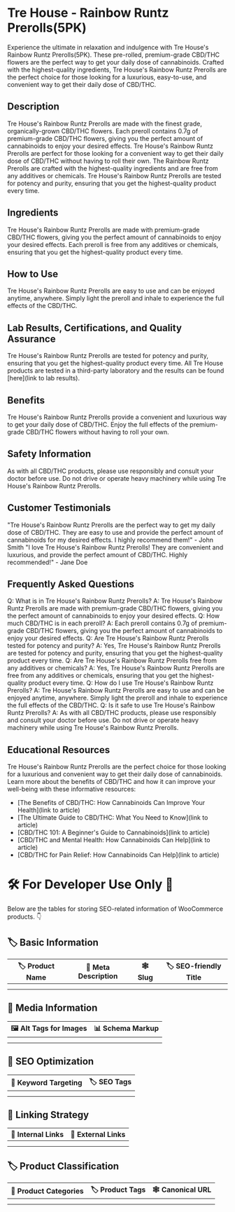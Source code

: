 # Tre House - Rainbow Runtz Prerolls(5PK)
Experience the ultimate in relaxation and indulgence with Tre House's Rainbow Runtz Prerolls(5PK). These pre-rolled, premium-grade CBD/THC flowers are the perfect way to get your daily dose of cannabinoids. Crafted with the highest-quality ingredients, Tre House's Rainbow Runtz Prerolls are the perfect choice for those looking for a luxurious, easy-to-use, and convenient way to get their daily dose of CBD/THC.
## Description
Tre House's Rainbow Runtz Prerolls are made with the finest grade, organically-grown CBD/THC flowers. Each preroll contains 0.7g of premium-grade CBD/THC flowers, giving you the perfect amount of cannabinoids to enjoy your desired effects. Tre House's Rainbow Runtz Prerolls are perfect for those looking for a convenient way to get their daily dose of CBD/THC without having to roll their own.
The Rainbow Runtz Prerolls are crafted with the highest-quality ingredients and are free from any additives or chemicals. Tre House's Rainbow Runtz Prerolls are tested for potency and purity, ensuring that you get the highest-quality product every time.
## Ingredients
Tre House's Rainbow Runtz Prerolls are made with premium-grade CBD/THC flowers, giving you the perfect amount of cannabinoids to enjoy your desired effects. Each preroll is free from any additives or chemicals, ensuring that you get the highest-quality product every time. 
## How to Use
Tre House's Rainbow Runtz Prerolls are easy to use and can be enjoyed anytime, anywhere. Simply light the preroll and inhale to experience the full effects of the CBD/THC. 
## Lab Results, Certifications, and Quality Assurance
Tre House's Rainbow Runtz Prerolls are tested for potency and purity, ensuring that you get the highest-quality product every time. All Tre House products are tested in a third-party laboratory and the results can be found [here](link to lab results). 
## Benefits
Tre House's Rainbow Runtz Prerolls provide a convenient and luxurious way to get your daily dose of CBD/THC. Enjoy the full effects of the premium-grade CBD/THC flowers without having to roll your own. 
## Safety Information
As with all CBD/THC products, please use responsibly and consult your doctor before use. Do not drive or operate heavy machinery while using Tre House's Rainbow Runtz Prerolls. 
## Customer Testimonials
"Tre House's Rainbow Runtz Prerolls are the perfect way to get my daily dose of CBD/THC. They are easy to use and provide the perfect amount of cannabinoids for my desired effects. I highly recommend them!" - John Smith 
"I love Tre House's Rainbow Runtz Prerolls! They are convenient and luxurious, and provide the perfect amount of CBD/THC. Highly recommended!" - Jane Doe 
## Frequently Asked Questions
Q: What is in Tre House's Rainbow Runtz Prerolls? 
A: Tre House's Rainbow Runtz Prerolls are made with premium-grade CBD/THC flowers, giving you the perfect amount of cannabinoids to enjoy your desired effects.
Q: How much CBD/THC is in each preroll? 
A: Each preroll contains 0.7g of premium-grade CBD/THC flowers, giving you the perfect amount of cannabinoids to enjoy your desired effects. 
Q: Are Tre House's Rainbow Runtz Prerolls tested for potency and purity? 
A: Yes, Tre House's Rainbow Runtz Prerolls are tested for potency and purity, ensuring that you get the highest-quality product every time. 
Q: Are Tre House's Rainbow Runtz Prerolls free from any additives or chemicals? 
A: Yes, Tre House's Rainbow Runtz Prerolls are free from any additives or chemicals, ensuring that you get the highest-quality product every time. 
Q: How do I use Tre House's Rainbow Runtz Prerolls? 
A: Tre House's Rainbow Runtz Prerolls are easy to use and can be enjoyed anytime, anywhere. Simply light the preroll and inhale to experience the full effects of the CBD/THC. 
Q: Is it safe to use Tre House's Rainbow Runtz Prerolls? 
A: As with all CBD/THC products, please use responsibly and consult your doctor before use. Do not drive or operate heavy machinery while using Tre House's Rainbow Runtz Prerolls. 
## Educational Resources
Tre House's Rainbow Runtz Prerolls are the perfect choice for those looking for a luxurious and convenient way to get their daily dose of cannabinoids. Learn more about the benefits of CBD/THC and how it can improve your well-being with these informative resources: 
- [The Benefits of CBD/THC: How Cannabinoids Can Improve Your Health](link to article)
- [The Ultimate Guide to CBD/THC: What You Need to Know](link to article)
- [CBD/THC 101: A Beginner's Guide to Cannabinoids](link to article)
- [CBD/THC and Mental Health: How Cannabinoids Can Help](link to article)
- [CBD/THC for Pain Relief: How Cannabinoids Can Help](link to article)
# 🛠️ For Developer Use Only 🔐

Below are the tables for storing SEO-related information of WooCommerce products. 👇

## 🏷️ Basic Information 

| 🏷️ Product Name | 📝 Meta Description | 🕸️ Slug | 🏷️ SEO-friendly Title |
| -------------- | ------------------ | ------ | ---------------------- |
|                |                    |        |                        |
|                |                    |        |                        |

## 📸 Media Information

| 🖼️ Alt Tags for Images | 📊 Schema Markup |
| --------------------- | --------------- |
|                       |                 |
|                       |                 |

## 🔎 SEO Optimization

| 🎯 Keyword Targeting | 🏷️ SEO Tags |
| ------------------- | ---------- |
|                     |            |
|                     |            |

## 🔗 Linking Strategy 

| 🔗 Internal Links | 🔗 External Links |
| ---------------- | ---------------- |
|                  |                  |
|                  |                  |

## 🏷️ Product Classification 

| 📂 Product Categories | 🏷️ Product Tags | 🕸️ Canonical URL |
| ------------------ | ------------ | ------------- |
|                    |              |               |
|                    |              |               |
